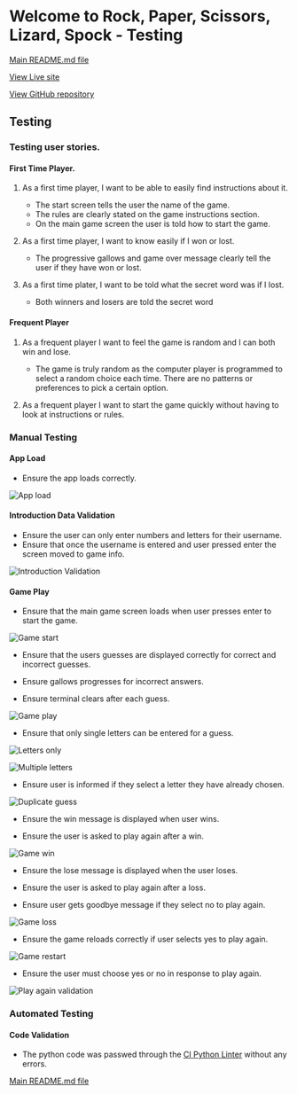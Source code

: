 # Welcome to Rock, Paper, Scissors, Lizard, Spock - Testing

[Main README.md file](/README.md)  

[View Live site](https://hangman-classic.herokuapp.com/)

[View GitHub repository](https://github.com/AdamT84/Hangman)

## Testing

### Testing user stories. 

#### First Time Player. 

1. As a first time player, I want to be able to easily find instructions about it.
    - The start screen tells the user the name of the game.
    - The rules are clearly stated on the game instructions section.
    - On the main game screen the user is told how to start the game.

2. As a first time player, I want to know easily if I won or lost. 
    - The progressive gallows and game over message clearly tell the user if they have won or lost.

3. As a first time plater, I want to be told what the secret word was if I lost.
    - Both winners and losers are told the secret word

#### Frequent Player

1. As a frequent player I want to feel the game is random and I can both win and lose.
   - The game is truly random as the computer player is programmed to select a random choice each time. There are no patterns or preferences to pick a certain option.

2. As a frequent player I want to start the game quickly without having to look at instructions or rules.
    

### Manual Testing
 
#### App Load

- Ensure the app loads correctly.

![App load](/screenshots/gifs/app_load.gif)

#### Introduction Data Validation

- Ensure the user can only enter numbers and letters for their username.
- Ensure that once the username is entered and user pressed enter the screen moved to game info.

![Introduction Validation](/screenshots/gifs/enter_name_validation.gif)

#### Game Play

- Ensure that the main game screen loads when user presses enter to start the game.

![Game start](/screenshots/gifs/game_start.gif)

- Ensure that the users guesses are displayed correctly for correct and incorrect guesses.

- Ensure gallows progresses for incorrect answers.

- Ensure terminal clears after each guess.

![Game play](/screenshots/gifs/letters.gif)

- Ensure that only single letters can be entered for a guess.

![Letters only](/screenshots/gifs/guess_validation.gif)

![Multiple letters](/screenshots/gifs/multiple_letters.gif)

- Ensure user is informed if they select a letter they have already chosen.

![Duplicate guess](/screenshots/gifs/duplicate_choice.gif)

- Ensure the win message is displayed when user wins.

- Ensure the user is asked to play again after a win.

![Game win](/screenshots/gifs/game_win.gif)

- Ensure the lose message is displayed when the user loses.

- Ensure the user is asked to play again after a loss.

- Ensure user gets goodbye message if they select no to play again.

![Game loss](/screenshots/gifs/play_again_no.gif)

- Ensure the game reloads correctly if user selects yes to play again.

![Game restart](/screenshots/gifs/play_again_yes.gif)

- Ensure the user must choose yes or no in response to play again.

![Play again validation](/screenshots/gifs/play_again_validation.gif)


### Automated Testing

#### Code Validation

- The python code was passwed through the [CI Python Linter](https://pep8ci.herokuapp.com/) without any errors.

[Main README.md file](/README.md)